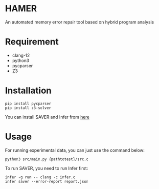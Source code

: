 # HAMER
An automated memory error repair tool based on hybrid program analysis

# Requirement

* clang-12
* python3
* pycparser
* Z3

# Installation

```
pip install pycparser
pip install z3-solver
```
You can install SAVER and Infer from [here](https://github.com/kupl/SAVER_public)

# Usage 

For running experimental data, you can just use the command below:

```
python3 src/main.py {pathtotest}/src.c
```
To run SAVER, you need to run Infer first:
```
infer -g run -- clang -c infer.c
infer saver --error-report report.json
```
